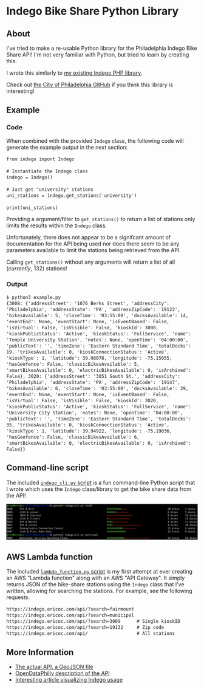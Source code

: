 Indego Bike Share Python Library
==============================

About
-----

I've tried to make a re-usable Python library for the Philadelphia Indego Bike Share API! I'm not very familiar with Python, but tried to learn by creating this.

I wrote this similarly to [my existing Indego PHP library](https://github.com/ericoc/indego-php-lib).

Check out [the City of Philadelphia GitHub](https://github.com/CityOfPhiladelphia) if you think this library is interesting!


Example
-------

### Code

When combined with the provided `Indego` class, the following code will generate the example output in the next section:

    from indego import Indego

    # Instantiate the Indego class
    indego = Indego()

    # Just get "university" stations
    uni_stations = indego.get_stations('university')

    print(uni_stations)


Providing a argument/filter to `get_stations()` to return a list of stations only limits the results within the `Indego` class.

Unfortunately, there does not appear to be a signifcant amount of documentation for the API being used nor does there seem to be any parameters available to limit the stations being retrieved from the API.

Calling `get_stations()` without any arguments will return a list of all (*currently*, 132) stations!

### Output

    $ python3 example.py
    {3008: {'addressStreet': '1076 Berks Street', 'addressCity': 'Philadelphia', 'addressState': 'PA', 'addressZipCode': '19122', 'bikesAvailable': 5, 'closeTime': '03:55:00', 'docksAvailable': 14, 'eventEnd': None, 'eventStart': None, 'isEventBased': False, 'isVirtual': False, 'isVisible': False, 'kioskId': 3008, 'kioskPublicStatus': 'Active', 'kioskStatus': 'FullService', 'name': 'Temple University Station', 'notes': None, 'openTime': '04:00:00', 'publicText': '', 'timeZone': 'Eastern Standard Time', 'totalDocks': 19, 'trikesAvailable': 0, 'kioskConnectionStatus': 'Active', 'kioskType': 1, 'latitude': 39.98078, 'longitude': -75.15055, 'hasGeofence': False, 'classicBikesAvailable': 5, 'smartBikesAvailable': 0, 'electricBikesAvailable': 0, 'isArchived': False}, 3020: {'addressStreet': '3051 South St.', 'addressCity': 'Philadelphia', 'addressState': 'PA', 'addressZipCode': '19147', 'bikesAvailable': 6, 'closeTime': '03:55:00', 'docksAvailable': 29, 'eventEnd': None, 'eventStart': None, 'isEventBased': False, 'isVirtual': False, 'isVisible': False, 'kioskId': 3020, 'kioskPublicStatus': 'Active', 'kioskStatus': 'FullService', 'name': 'University City Station', 'notes': None, 'openTime': '04:00:00', 'publicText': '', 'timeZone': 'Eastern Standard Time', 'totalDocks': 35, 'trikesAvailable': 0, 'kioskConnectionStatus': 'Active', 'kioskType': 1, 'latitude': 39.94922, 'longitude': -75.19036, 'hasGeofence': False, 'classicBikesAvailable': 6, 'smartBikesAvailable': 0, 'electricBikesAvailable': 0, 'isArchived': False}}

Command-line script
--------------------

The included [`indego_cli.py` script](indego_cli.py) is a fun command-line Python script that I wrote which uses the `Indego` class/library to get the bike share data from the API!

![Indego Python Library CLI screenshot](cli.png "Indego Python Library CLI screenshot")


AWS Lambda function
--------------------

The included [`lambda_function.py` script](lambda_function.py) is my first attempt at ever creating an AWS "Lambda function" along with an AWS "API Gateway". It simply returns JSON of the bike-share stations using the `Indego` class that I've written, allowing for searching the stations. For example, see the following requests:

    https://indego.ericoc.com/api/?search=fairmount
    https://indego.ericoc.com/api/?search=municipal
    https://indego.ericoc.com/api/?search=3009      # Single kioskID
    https://indego.ericoc.com/api/?search=19132     # Zip code
    https://indego.ericoc.com/api/                  # All stations


More Information
----------------
* [The actual API, a GeoJSON file](https://www.rideindego.com/stations/json/)
* [OpenDataPhilly description of the API](https://www.opendataphilly.org/dataset/bike-share-stations)
* [Interesting article visualizing Indego usage](http://www.randalolson.com/2015/09/05/visualizing-indego-bike-share-usage-patterns-in-philadelphia-part-2/)
